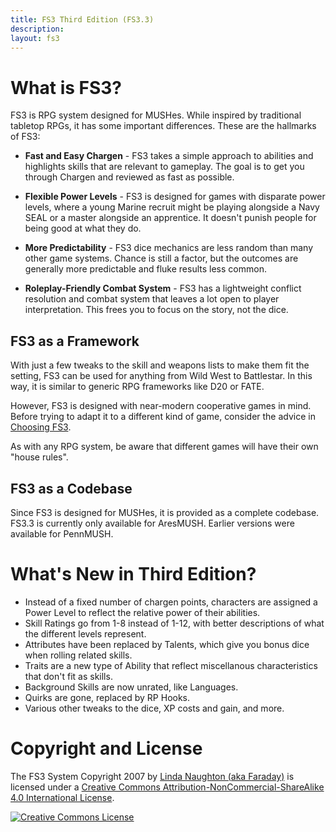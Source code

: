 ```yaml
---
title: FS3 Third Edition (FS3.3)
description:
layout: fs3
---
```


# What is FS3?

FS3 is RPG system designed for MUSHes.  While inspired by traditional tabletop RPGs, it has some important differences.   These are the hallmarks of FS3:

* **Fast and Easy Chargen** - FS3 takes a simple approach to abilities and highlights skills that are relevant to gameplay.  The goal is to get you through Chargen and reviewed as fast as possible.

* **Flexible Power Levels** - FS3 is designed for games with disparate power levels, where a young Marine recruit might be playing alongside a Navy SEAL or a master alongside an apprentice.   It doesn't punish people for being good at what they do.

* **More Predictability** - FS3 dice mechanics are less random than many other game systems.  Chance is still a factor, but the outcomes are generally more predictable and fluke results less common.

* **Roleplay-Friendly Combat System** - FS3 has a lightweight conflict resolution and combat system that leaves a lot open to player interpretation.  This frees you to focus on the story, not the dice.

## FS3 as a Framework

With just a few tweaks to the skill and weapons lists to make them fit the setting, FS3 can be used for anything from Wild West to Battlestar.  In this way, it is similar to generic RPG frameworks like D20 or FATE.

However, FS3 is designed with near-modern cooperative games in mind.  Before trying to adapt it to a different kind of game, consider the advice in [Choosing FS3](/fs3/fs3-3/choosing-fs3).

As with any RPG system, be aware that different games will have their own "house rules".

## FS3 as a Codebase

Since FS3 is designed for MUSHes, it is provided as a complete codebase.  FS3.3 is currently only available for AresMUSH.  Earlier versions were available for PennMUSH.

# What's New in Third Edition?

* Instead of a fixed number of chargen points, characters are assigned a Power Level to reflect the relative power of their abilities.
* Skill Ratings go from 1-8 instead of 1-12, with better descriptions of what the different levels represent.
* Attributes have been replaced by Talents, which give you bonus dice when rolling related skills.
* Traits are a new type of Ability that reflect miscellanous characteristics that don't fit as skills.
* Background Skills are now unrated, like Languages.
* Quirks are gone, replaced by RP Hooks.
* Various other tweaks to the dice, XP costs and gain, and more.

# Copyright and License

<span xmlns:dct="http://purl.org/dc/terms/" href="http://purl.org/dc/dcmitype/Text" property="dct:title" rel="dct:type">The FS3 System</span>  Copyright 2007 by <a xmlns:cc="http://creativecommons.org/ns#" href="http://www.aresmush.com" property="cc:attributionName" rel="cc:attributionURL">Linda Naughton (aka Faraday)</a> is licensed under a <a rel="license" href="http://creativecommons.org/licenses/by-nc-sa/4.0/">Creative Commons Attribution-NonCommercial-ShareAlike 4.0 International License</a>.

<a rel="license" href="http://creativecommons.org/licenses/by-nc-sa/4.0/"><img alt="Creative Commons License" style="border-width:0" src="https://i.creativecommons.org/l/by-nc-sa/4.0/88x31.png" /></a>
